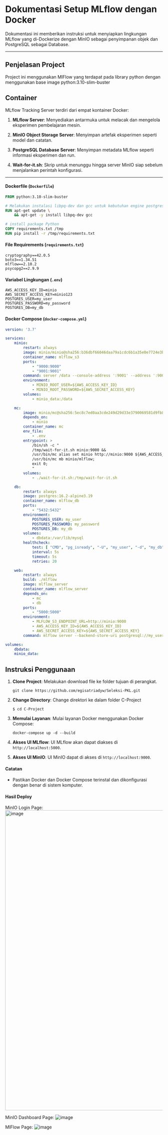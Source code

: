 # Dokumentasi Setup MLflow dengan Docker
Dokumentasi ini memberikan instruksi untuk menyiapkan lingkungan MLflow yang di-Dockerize dengan MinIO sebagai penyimpanan objek dan PostgreSQL sebagai Database.


---



## Penjelasan Project
Project ini menggunakan MlFlow yang terdapat pada library python dengan menggunakan base image python:3.10-slim-buster


## Container
MLflow Tracking Server terdiri dari empat kontainer Docker:
1. **MLflow Server**: Menyediakan antarmuka untuk melacak dan mengelola eksperimen pembelajaran mesin.
   
2. **MinIO Object Storage Server**: Menyimpan artefak eksperimen seperti model dan catatan.

3. **PostgreSQL Database Server**: Menyimpan metadata MLflow seperti informasi eksperimen dan run.

4. **Wait-for-it.sh**: Skrip untuk menunggu hingga server MinIO siap sebelum menjalankan perintah konfigurasi.


---
#### Dockerfile (`Dockerfile`)

```dockerfile
FROM python:3.10-slim-buster

# Melakukan instalasi libpq-dev dan gcc untuk kebutuhan engine postgresql
RUN apt-get update \
    && apt-get -y install libpq-dev gcc

# install package Python
COPY requirements.txt /tmp
RUN pip install -r /tmp/requirements.txt
```

#### File Requirements (`requirements.txt`)

```plaintext
cryptography==42.0.5
boto3==1.34.51
mlflow==2.10.2
psycopg2==2.9.9
```

#### Variabel Lingkungan (`.env`)

```plaintext
AWS_ACCESS_KEY_ID=minio
AWS_SECRET_ACCESS_KEY=minio123
POSTGRES_USER=my_user
POSTGRES_PASSWORD=my_password
POSTGRES_DB=my_db
```

#### Docker Compose (`docker-compose.yml`)

```yaml
version: '3.7'

services:
    minio:
        restart: always
        image: minio/minio@sha256:b36dbf66046daa79a1cdc6b1a35e0e7724e3b12ee21d528c8952c30b7984c1bb
        container_name: mlflow_s3
        ports:
            - "9000:9000"
            - "9001:9001"
        command: server /data --console-address ':9001' --address ':9000'
        environment:
            - MINIO_ROOT_USER=${AWS_ACCESS_KEY_ID}
            - MINIO_ROOT_PASSWORD=${AWS_SECRET_ACCESS_KEY}
        volumes:
            - minio_data:/data

    mc:
        image: minio/mc@sha256:5ec8c7ed0aa3cde249d29d33e3790069581d9fb845a8ee2574662b7de8029abd
        depends_on:
            - minio
        container_name: mc
        env_file:
            - .env
        entrypoint: >
            /bin/sh -c "
            /tmp/wait-for-it.sh minio:9000 &&
            /usr/bin/mc alias set minio http://minio:9000 ${AWS_ACCESS_KEY_ID} ${AWS_SECRET_ACCESS_KEY} &&
            /usr/bin/mc mb minio/mlflow;
            exit 0;
            "
        volumes:
            - ./wait-for-it.sh:/tmp/wait-for-it.sh

    db:
        restart: always
        image: postgres:16.2-alpine3.19
        container_name: mlflow_db
        ports:
            - "5432:5432"
        environment:
            POSTGRES_USER: my_user
            POSTGRES_PASSWORD: my_password
            POSTGRES_DB: my_db
        volumes:
            - dbdata:/var/lib/mysql
        healthcheck:
            test: [ "CMD", "pg_isready", "-U", "my_user", "-d", "my_db" ]
            interval: 5s
            timeout: 5s
            retries: 20

    web:
        restart: always
        build: ./mlflow
        image: mlflow_server
        container_name: mlflow_server
        depends_on:
            - mc
            - db
        ports:
            - "5000:5000"
        environment:
            - MLFLOW_S3_ENDPOINT_URL=http://minio:9000
            - AWS_ACCESS_KEY_ID=${AWS_ACCESS_KEY_ID}
            - AWS_SECRET_ACCESS_KEY=${AWS_SECRET_ACCESS_KEY}
        command: mlflow server --backend-store-uri postgresql://my_user:my_password@db:5432/my_db --default-artifact-root s3://mlflow/ --host 0.0.0.0

volumes:
    dbdata:
    minio_data:
```

## Instruksi Penggunaan

1. **Clone Project**: Melakukan download file ke folder tujuan di perangkat.
   ```
   git clone https://github.com/egisatriadyw/Seleksi-PKL.git
   ```

2. **Change Directory**: Change direktori ke dalam folder C-Project

   ```
   $ cd C-Project
   ```
  
4. **Memulai Layanan**: Mulai layanan Docker menggunakan Docker Compose:
   ```
   docker-compose up -d --build
   ``` 
5. **Akses UI MLflow**: UI MLflow akan dapat diakses di `http://localhost:5000`.
6. **Akses UI MinIO**:  UI MinIO dapat di akses di `http://localhost:9000`.

#### Catatan

- Pastikan Docker dan Docker Compose terinstal dan dikonfigurasi dengan benar di sistem komputer.

#### Hasil Deploy

MinIO Login Page: 
<img width="959" alt="image" src="https://github.com/egisatriadyw/Seleksi-PKL/assets/76691272/7135685a-1f6b-4911-981c-ef1234f1fca6">

MinIO Dashboard Page:
![image](https://github.com/egisatriadyw/Seleksi-PKL/assets/76691272/07488ec4-caeb-4126-a3a4-19d6f828277b)

MlFlow Page:
![image](https://github.com/egisatriadyw/Seleksi-PKL/assets/76691272/c8308322-86ba-4b7c-a389-594b8e73bcc2)

